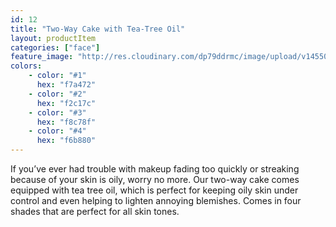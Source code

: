 ```yaml
---
id: 12
title: "Two-Way Cake with Tea-Tree Oil"
layout: productItem
categories: ["face"]
feature_image: "http://res.cloudinary.com/dp79ddrmc/image/upload/v1455006447/products/twoWayCakeTeaTree.jpg"
colors:
    - color: "#1"
      hex: "f7a472"
    - color: "#2"
      hex: "f2c17c"
    - color: "#3"
      hex: "f8c78f"
    - color: "#4"
      hex: "f6b880"
---
```

If you’ve ever had trouble with makeup fading too quickly or streaking because of your skin is oily, worry no more. Our two-way cake comes equipped with tea tree oil, which is perfect for keeping oily skin under control and even helping to lighten annoying blemishes. Comes in four shades that are perfect for all skin tones.